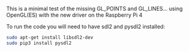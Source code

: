 This is a minimal test of the missing GL_POINTS and GL_LINES... using
OpenGL(ES) with the new driver on the Raspberry Pi 4

To run the code you will need to have sdl2 and pysdl2 installed:

```bash
sudo apt-get install libsdl2-dev
sudo pip3 install pysdl2
```